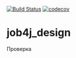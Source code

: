 [![Build Status](https://travis-ci.org/alekseybogdanchik/job4j_design.svg?branch=master)](https://travis-ci.org/alekseybogdanchik/job4j_design)
[![codecov](https://codecov.io/gh/alekseybogdanchik/job4j_design/branch/master/graph/badge.svg)](https://codecov.io/gh/alekseybogdanchik/job4j_design)

# job4j_design
Проверка